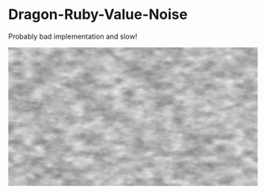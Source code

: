 # Dragon-Ruby-Value-Noise
Probably bad implementation and slow!

![Screenshot](screenshots/sc0.png)
